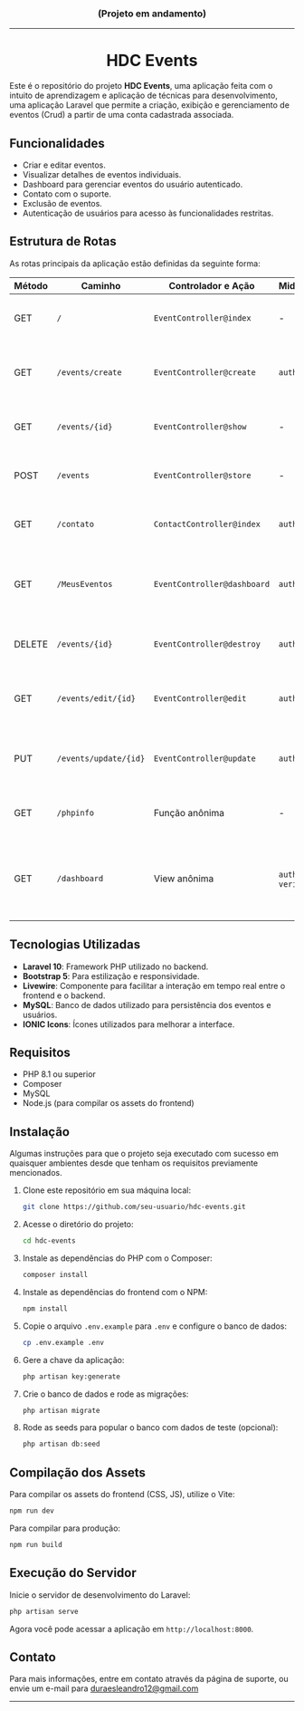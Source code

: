 <h3 align="center" style="text-weight: bolder;"> (Projeto em andamento) </h3>

---

<h1 align="center"> HDC Events</h1>

Este é o repositório do projeto **HDC Events**, uma aplicação feita com o intuito de aprendizagem e aplicação de técnicas para desenvolvimento, uma aplicação Laravel que permite a criação, exibição e gerenciamento de eventos (Crud) a partir de uma conta cadastrada associada.

## Funcionalidades

- Criar e editar eventos.
- Visualizar detalhes de eventos individuais.
- Dashboard para gerenciar eventos do usuário autenticado.
- Contato com o suporte.
- Exclusão de eventos.
- Autenticação de usuários para acesso às funcionalidades restritas.

## Estrutura de Rotas

As rotas principais da aplicação estão definidas da seguinte forma:

| Método | Caminho                  | Controlador e Ação                | Middleware      | Descrição                                                                 |
|--------|--------------------------|-----------------------------------|-----------------|---------------------------------------------------------------------------|
| GET    | `/`                      | `EventController@index`           | -               | Exibe a página inicial com os eventos.                                    |
| GET    | `/events/create`          | `EventController@create`          | `auth`          | Exibe o formulário de criação de novos eventos.                           |
| GET    | `/events/{id}`            | `EventController@show`            | -               | Exibe os detalhes de um evento específico.                                |
| POST   | `/events`                 | `EventController@store`           | -               | Salva um novo evento no banco de dados.                                   |
| GET    | `/contato`                | `ContactController@index`         | `auth`          | Página de contato com o suporte.                                          |
| GET    | `/MeusEventos`            | `EventController@dashboard`       | `auth`          | Exibe o dashboard com os eventos do usuário autenticado.                  |
| DELETE | `/events/{id}`            | `EventController@destroy`         | `auth`          | Exclui um evento do banco de dados.                                       |
| GET    | `/events/edit/{id}`       | `EventController@edit`            | `auth`          | Exibe o formulário de edição de um evento.                                |
| PUT    | `/events/update/{id}`     | `EventController@update`          | `auth`          | Atualiza os dados de um evento no banco de dados.                         |
| GET    | `/phpinfo`                | Função anônima                    | -               | Exibe as informações do PHP instalado.                                    |
| GET    | `/dashboard`              | View anônima                      | `auth`, `verified` | Exibe o dashboard padrão do Laravel (Livewire) - **Em adaptação**                                     |

## Tecnologias Utilizadas

- **Laravel 10**: Framework PHP utilizado no backend.
- **Bootstrap 5**: Para estilização e responsividade.
- **Livewire**: Componente para facilitar a interação em tempo real entre o frontend e o backend.
- **MySQL**: Banco de dados utilizado para persistência dos eventos e usuários.
- **IONIC Icons**: Ícones utilizados para melhorar a interface.

## Requisitos

- PHP 8.1 ou superior
- Composer
- MySQL
- Node.js (para compilar os assets do frontend)

## Instalação
Algumas instruções para que o projeto seja executado com sucesso em quaisquer ambientes desde que tenham os requisitos previamente mencionados.

1. Clone este repositório em sua máquina local:
   ```bash
   git clone https://github.com/seu-usuario/hdc-events.git
   ```

2. Acesse o diretório do projeto:
   ```bash
   cd hdc-events
   ```

3. Instale as dependências do PHP com o Composer:
   ```bash
   composer install
   ```

4. Instale as dependências do frontend com o NPM:
   ```bash
   npm install
   ```

5. Copie o arquivo `.env.example` para `.env` e configure o banco de dados:
   ```bash
   cp .env.example .env
   ```

6. Gere a chave da aplicação:
   ```bash
   php artisan key:generate
   ```

7. Crie o banco de dados e rode as migrações:
   ```bash
   php artisan migrate
   ```

8. Rode as seeds para popular o banco com dados de teste (opcional):
   ```bash
   php artisan db:seed
   ```

## Compilação dos Assets

Para compilar os assets do frontend (CSS, JS), utilize o Vite:

```bash
npm run dev
```

Para compilar para produção:

```bash
npm run build
```

## Execução do Servidor

Inicie o servidor de desenvolvimento do Laravel:

```bash
php artisan serve
```

Agora você pode acessar a aplicação em `http://localhost:8000`.

## Contato

Para mais informações, entre em contato através da página de suporte, ou envie um e-mail para duraesleandro12@gmail.com

---
